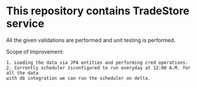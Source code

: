 # This repository contains TradeStore service
All the given validations are performed and unit testing is performed.

Scope of Improvement:
```
1. Loading the data via JPA entities and performing cred operations.
2. Currently scheduler isconfigured to run everyday at 12:00 A.M. for all the data
with db integration we can run the scheduler on delta.
```
